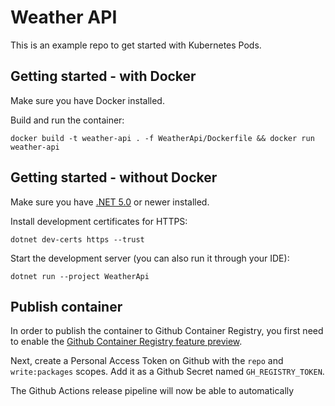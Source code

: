 # Weather API

This is an example repo to get started with Kubernetes Pods.

## Getting started - with Docker

Make sure you have Docker installed.

Build and run the container:

    docker build -t weather-api . -f WeatherApi/Dockerfile && docker run weather-api

## Getting started - without Docker

Make sure you have [.NET 5.0](https://dotnet.microsoft.com/download/dotnet/5.0) or newer installed.

Install development certificates for HTTPS:

    dotnet dev-certs https --trust

Start the development server (you can also run it through your IDE):

    dotnet run --project WeatherApi

## Publish container

In order to publish the container to Github Container Registry, you first need to enable the [Github Container Registry feature preview](https://docs.github.com/en/packages/guides/enabling-improved-container-support).

Next, create a Personal Access Token on Github with the `repo` and `write:packages` scopes. Add it as a Github Secret named `GH_REGISTRY_TOKEN`.

The Github Actions release pipeline will now be able to automatically
